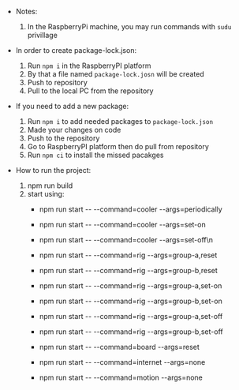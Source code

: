 * Notes:
	1. In the RaspberryPi machine, you may run commands with `sudu` privillage

* In order to create package-lock.json:
	1. Run `npm i` in the RaspberryPI platform
	2. By that a file named `package-lock.josn` will be created
	2. Push to repository
	3. Pull to the local PC from the repository

* If you need to add a new package:
	1. Run `npm i` to add needed packages to `package-lock.json`
	2. Made your changes on code
	3. Push to the repository
	4. Go to RaspberryPI platform then do pull from repository
	5. Run `npm ci` to install the missed pacakges

* How to run the project:
	1. npm run build
	2. start using:
		- npm run start -- --command=cooler --args=periodically
		- npm run start -- --command=cooler --args=set-on
		- npm run start -- --command=cooler --args=set-off\n
		
		- npm run start -- --command=rig --args=group-a,reset
		- npm run start -- --command=rig --args=group-b,reset
		- npm run start -- --command=rig --args=group-a,set-on
		- npm run start -- --command=rig --args=group-b,set-on
		- npm run start -- --command=rig --args=group-a,set-off
		- npm run start -- --command=rig --args=group-b,set-off
		

		- npm run start -- --command=board --args=reset


		- npm run start -- --command=internet --args=none


		- npm run start -- --command=motion --args=none
